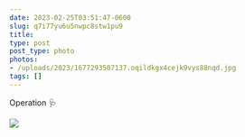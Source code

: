```yaml
---
date: 2023-02-25T03:51:47-0600
slug: q7i77yu6u5nwpc8stw1pu9
title: 
type: post
post_type: photo
photos:
- /uploads/2023/1677293507137.oqildkgx4cejk9vys88nqd.jpg
tags: []
---
```

Operation 🩺


![](/uploads/2023/1677293507137.oqildkgx4cejk9vys88nqd.jpg)


